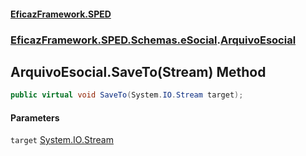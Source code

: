 #### [EficazFramework.SPED](EficazFrameworkSPED.md 'EficazFramework SPED')
### [EficazFramework.SPED.Schemas.eSocial](EficazFramework.SPED.Schemas.eSocial.md 'EficazFramework.SPED.Schemas.eSocial').[ArquivoEsocial](EficazFramework.SPED.Schemas.eSocial/ArquivoEsocial.md 'EficazFramework.SPED.Schemas.eSocial.ArquivoEsocial')

## ArquivoEsocial.SaveTo(Stream) Method

```csharp
public virtual void SaveTo(System.IO.Stream target);
```
#### Parameters

<a name='EficazFramework.SPED.Schemas.eSocial.ArquivoEsocial.SaveTo(System.IO.Stream).target'></a>

`target` [System.IO.Stream](https://docs.microsoft.com/en-us/dotnet/api/System.IO.Stream 'System.IO.Stream')
